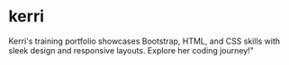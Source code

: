 # kerri
Kerri's training portfolio showcases Bootstrap, HTML, and CSS skills with sleek design and responsive layouts. Explore her coding journey!"
